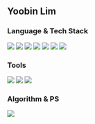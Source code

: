 ## Yoobin Lim 

<div id="stack"> 
  <h3> Language & Tech Stack </h3>
  <div>
    <p>
      <img src="https://img.shields.io/badge/Express-000000?style=flat-square&logo=Express&logoColor=white"/>  
      <img src="https://img.shields.io/badge/Node.js-339933?style=flat-square&logo=Node.js&logoColor=white"/>    
      <img src="https://img.shields.io/badge/HTML5-E34F26?style=flat-square&logo=HTML5&logoColor=white">
      <img src="https://img.shields.io/badge/CSS3-1572B6?style=flat-square&logo=CSS3&logoColor=white">
      <img src="https://img.shields.io/badge/JavaScript-F7DF1E?style=flat-square&logo=Javascript&logoColor=black">
      <img src="https://img.shields.io/badge/TypeScript-3178C6?style=flat-square&logo=Typescript&logoColor=black">
      <img src="https://img.shields.io/badge/React-61DAFB?style=flat-square&logo=React&logoColor=white">
    </p>
  </div>
  
  <h3> Tools </h3>
  <p>
    <img src="https://img.shields.io/badge/GitHub-181717?style=flat-square&logo=GitHub&logoColor=white"/>
    <img src="https://img.shields.io/badge/Notion-000000?style=flat-square&logo=Notion&logoColor=white"/>
    <img src="https://img.shields.io/badge/docker-2496ED?style=flat-square&logo=docker&logoColor=blue"/>
  </p>
  <h3> Algorithm & PS </h3>
  <p>
    <a href="https://solved.ac/bean0234"><img src="http://mazassumnida.wtf/api/v2/generate_badge?boj=bean0234"/></a>
  </p>
 </div>
 
